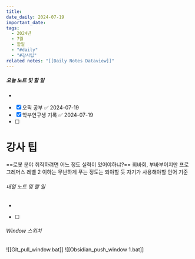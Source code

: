 ```yaml
---
title: 
date_daily: 2024-07-19
important_date: 
tags:
  - 2024년
  - 7월
  - 할일
  - "#daily"
  - "#강사팁"
related notes: "[[Daily Notes Dataview]]"
---
```

##### 오늘 노트 및 할 일 
- 
- [x] 오픽 공부 ✅ 2024-07-19
- [x] 학부연구생 기록 ✅ 2024-07-19
- [ ] 


# 강사 팁
==로봇 분야 취직하려면 어느 정도 실력이 있어야하냐?==
회바회, 부바부이지만 
프로그레머스 레벨 2 이하는 무난하게 푸는 정도는 되야할 듯
자기가 사용해야할 언어 기준


###### 내일 노트 및 할 일
- 
- [ ] 


######  Window 스위치
![[Git_pull_window.bat]]
![[Obsidian_push_window 1.bat]]

